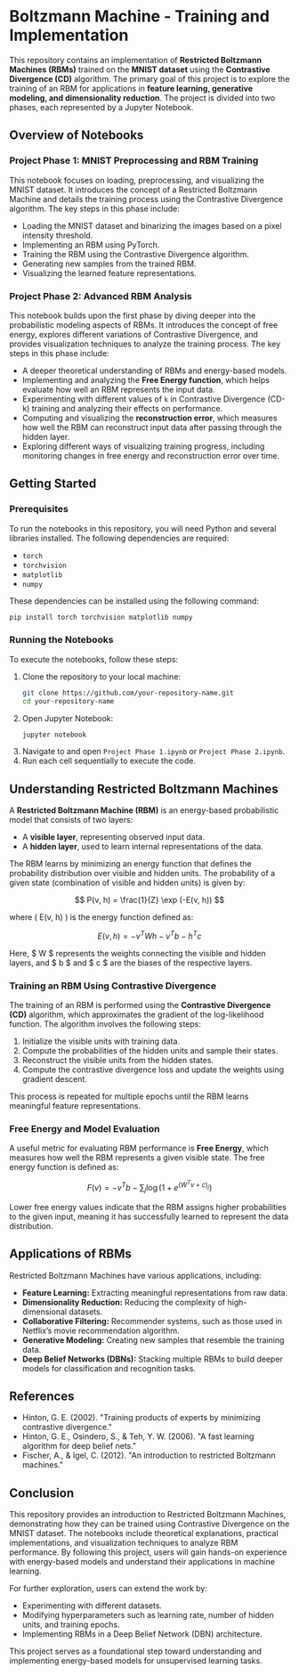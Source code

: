 # Boltzmann Machine - Training and Implementation

This repository contains an implementation of **Restricted Boltzmann Machines (RBMs)** trained on the **MNIST dataset** using the **Contrastive Divergence (CD)** algorithm. The primary goal of this project is to explore the training of an RBM for applications in **feature learning, generative modeling, and dimensionality reduction**. The project is divided into two phases, each represented by a Jupyter Notebook.

## Overview of Notebooks

### Project Phase 1: MNIST Preprocessing and RBM Training
This notebook focuses on loading, preprocessing, and visualizing the MNIST dataset. It introduces the concept of a Restricted Boltzmann Machine and details the training process using the Contrastive Divergence algorithm. The key steps in this phase include:

- Loading the MNIST dataset and binarizing the images based on a pixel intensity threshold.
- Implementing an RBM using PyTorch.
- Training the RBM using the Contrastive Divergence algorithm.
- Generating new samples from the trained RBM.
- Visualizing the learned feature representations.

### Project Phase 2: Advanced RBM Analysis
This notebook builds upon the first phase by diving deeper into the probabilistic modeling aspects of RBMs. It introduces the concept of free energy, explores different variations of Contrastive Divergence, and provides visualization techniques to analyze the training process. The key steps in this phase include:

- A deeper theoretical understanding of RBMs and energy-based models.
- Implementing and analyzing the **Free Energy function**, which helps evaluate how well an RBM represents the input data.
- Experimenting with different values of `k` in Contrastive Divergence (CD-k) training and analyzing their effects on performance.
- Computing and visualizing the **reconstruction error**, which measures how well the RBM can reconstruct input data after passing through the hidden layer.
- Exploring different ways of visualizing training progress, including monitoring changes in free energy and reconstruction error over time.

## Getting Started

### Prerequisites
To run the notebooks in this repository, you will need Python and several libraries installed. The following dependencies are required:

- `torch`
- `torchvision`
- `matplotlib`
- `numpy`

These dependencies can be installed using the following command:
```bash
pip install torch torchvision matplotlib numpy
```

### Running the Notebooks
To execute the notebooks, follow these steps:
1. Clone the repository to your local machine:
   ```bash
   git clone https://github.com/your-repository-name.git
   cd your-repository-name
   ```
2. Open Jupyter Notebook:
   ```bash
   jupyter notebook
   ```
3. Navigate to and open `Project Phase 1.ipynb` or `Project Phase 2.ipynb`.
4. Run each cell sequentially to execute the code.

## Understanding Restricted Boltzmann Machines

A **Restricted Boltzmann Machine (RBM)** is an energy-based probabilistic model that consists of two layers:
- A **visible layer**, representing observed input data.
- A **hidden layer**, used to learn internal representations of the data.

The RBM learns by minimizing an energy function that defines the probability distribution over visible and hidden units. The probability of a given state (combination of visible and hidden units) is given by:

$$
P(v, h) = \frac{1}{Z} \exp (-E(v, h)) 
$$

where \( E(v, h) \) is the energy function defined as:

$$
E(v, h) = -v^T W h - v^T b - h^T c 
$$

Here, $ W $ represents the weights connecting the visible and hidden layers, and $ b $ and $ c $ are the biases of the respective layers.

### Training an RBM Using Contrastive Divergence

The training of an RBM is performed using the **Contrastive Divergence (CD)** algorithm, which approximates the gradient of the log-likelihood function. The algorithm involves the following steps:
1. Initialize the visible units with training data.
2. Compute the probabilities of the hidden units and sample their states.
3. Reconstruct the visible units from the hidden states.
4. Compute the contrastive divergence loss and update the weights using gradient descent.

This process is repeated for multiple epochs until the RBM learns meaningful feature representations.

### Free Energy and Model Evaluation

A useful metric for evaluating RBM performance is **Free Energy**, which measures how well the RBM represents a given visible state. The free energy function is defined as:

$$ 
F(v) = -v^T b - \sum_{j} \log (1 + e^{(W^T v + c)_j}) 
$$

Lower free energy values indicate that the RBM assigns higher probabilities to the given input, meaning it has successfully learned to represent the data distribution.

## Applications of RBMs
Restricted Boltzmann Machines have various applications, including:
- **Feature Learning:** Extracting meaningful representations from raw data.
- **Dimensionality Reduction:** Reducing the complexity of high-dimensional datasets.
- **Collaborative Filtering:** Recommender systems, such as those used in Netflix’s movie recommendation algorithm.
- **Generative Modeling:** Creating new samples that resemble the training data.
- **Deep Belief Networks (DBNs):** Stacking multiple RBMs to build deeper models for classification and recognition tasks.

## References

- Hinton, G. E. (2002). "Training products of experts by minimizing contrastive divergence."
- Hinton, G. E., Osindero, S., & Teh, Y. W. (2006). "A fast learning algorithm for deep belief nets."
- Fischer, A., & Igel, C. (2012). "An introduction to restricted Boltzmann machines."

## Conclusion
This repository provides an introduction to Restricted Boltzmann Machines, demonstrating how they can be trained using Contrastive Divergence on the MNIST dataset. The notebooks include theoretical explanations, practical implementations, and visualization techniques to analyze RBM performance. By following this project, users will gain hands-on experience with energy-based models and understand their applications in machine learning.

For further exploration, users can extend the work by:
- Experimenting with different datasets.
- Modifying hyperparameters such as learning rate, number of hidden units, and training epochs.
- Implementing RBMs in a Deep Belief Network (DBN) architecture.

This project serves as a foundational step toward understanding and implementing energy-based models for unsupervised learning tasks.
